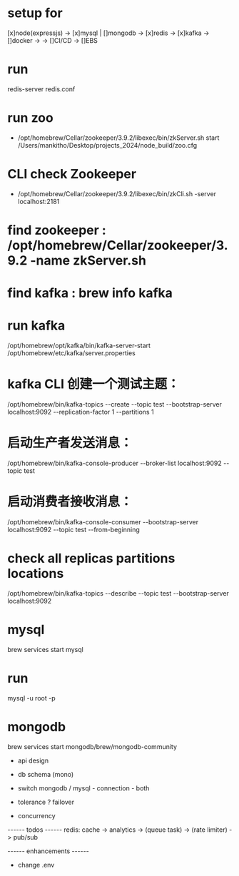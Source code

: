 # setup for 
[x]node(expressjs) 
-> [x]mysql | []mongodb -> [x]redis -> [x]kafka -> []docker -> [](kubernetes) -> []CI/CD -> []EBS  


# run 
redis-server redis.conf

# run zoo
- /opt/homebrew/Cellar/zookeeper/3.9.2/libexec/bin/zkServer.sh start /Users/mankitho/Desktop/projects_2024/node_build/zoo.cfg

# CLI check Zookeeper
- /opt/homebrew/Cellar/zookeeper/3.9.2/libexec/bin/zkCli.sh -server localhost:2181
  
# find zookeeper :  /opt/homebrew/Cellar/zookeeper/3.9.2 -name zkServer.sh
# find kafka : brew info kafka

# run kafka 
/opt/homebrew/opt/kafka/bin/kafka-server-start /opt/homebrew/etc/kafka/server.properties

# kafka CLI 创建一个测试主题：
/opt/homebrew/bin/kafka-topics --create --topic test --bootstrap-server localhost:9092 --replication-factor 1 --partitions 1
# 启动生产者发送消息：
/opt/homebrew/bin/kafka-console-producer --broker-list localhost:9092 --topic test
# 启动消费者接收消息：
/opt/homebrew/bin/kafka-console-consumer --bootstrap-server localhost:9092 --topic test --from-beginning

# check all replicas partitions locations
/opt/homebrew/bin/kafka-topics --describe --topic test --bootstrap-server localhost:9092


# mysql
brew services start mysql

# run
mysql -u root -p

# mongodb
brew services start mongodb/brew/mongodb-community





- api design 
- db schema (mono) 
- switch mongodb / mysql  - connection - both

- tolerance ? failover
- concurrency








------ todos ------
redis: cache -> analytics -> (queue task) -> (rate limiter) -> pub/sub






------ enhancements ------
- change .env
